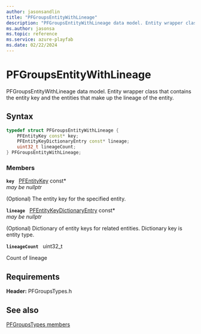 ```yaml
---
author: jasonsandlin
title: "PFGroupsEntityWithLineage"
description: "PFGroupsEntityWithLineage data model. Entity wrapper class that contains the entity key and the entities that make up the lineage of the entity."
ms.author: jasonsa
ms.topic: reference
ms.service: azure-playfab
ms.date: 02/22/2024
---
```


# PFGroupsEntityWithLineage  

PFGroupsEntityWithLineage data model. Entity wrapper class that contains the entity key and the entities that make up the lineage of the entity.  

## Syntax  
  
```cpp
typedef struct PFGroupsEntityWithLineage {  
    PFEntityKey const* key;  
    PFEntityKeyDictionaryEntry const* lineage;  
    uint32_t lineageCount;  
} PFGroupsEntityWithLineage;  
```
  
### Members  
  
**`key`** &nbsp; [PFEntityKey](../../pftypes/structs/pfentitykey-c.md) const*  
*may be nullptr*  
  
(Optional) The entity key for the specified entity.
  
**`lineage`** &nbsp; [PFEntityKeyDictionaryEntry](../../pftypes/structs/pfentitykeydictionaryentry.md) const*  
*may be nullptr*  
  
(Optional) Dictionary of entity keys for related entities. Dictionary key is entity type.
  
**`lineageCount`** &nbsp; uint32_t  
  
Count of lineage
  
  
## Requirements  
  
**Header:** PFGroupsTypes.h
  
## See also  
[PFGroupsTypes members](../pfgroupstypes_members.md)  

  
  
